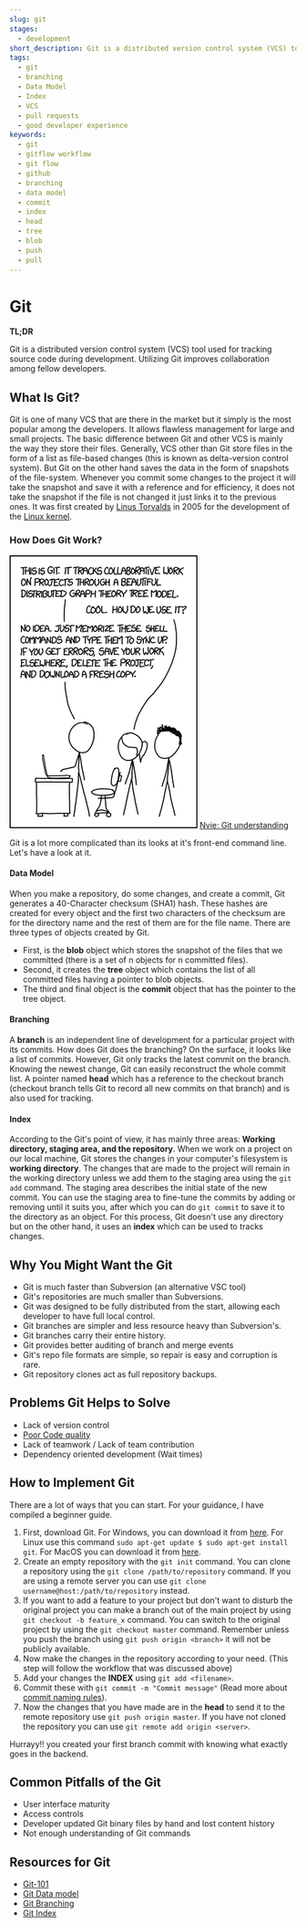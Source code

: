 ```yaml
---
slug: git
stages:
  - development
short_description: Git is a distributed version control system (VCS) tool used for tracking source code during development. Utilizing Git improves collboration among fellow developers.
tags:
  - git
  - branching
  - Data Model
  - Index
  - VCS
  - pull requests
  - good developer experience
keywords:
  - git
  - gitflow workflow
  - git flow
  - github
  - branching
  - data model
  - commit
  - index
  - head
  - tree
  - blob
  - push
  - pull
---
```


# Git

**TL;DR**

Git is a distributed version control system (VCS) tool used for tracking source code during development. Utilizing Git improves collaboration among fellow developers.

## What Is Git?

Git is one of many VCS that are there in the market but it simply is the most popular among the developers. It allows flawless management for large and small projects. The basic difference between Git and other VCS is mainly the way they store their files. Generally, VCS other than Git store files in the form of a list as file-based changes (this is known as delta-version control system).
But Git on the other hand saves the data in the form of snapshots of the file-system. Whenever you commit some changes to the project it will take the snapshot and save it with a reference and for efficiency, it does not take the snapshot if the file is not changed it just links it to the previous ones.
It was first created by [Linus Torvalds](https://en.wikipedia.org/wiki/Linus_Torvalds) in 2005 for the development of the [Linux kernel](https://en.wikipedia.org/wiki/Linux_kernel).


### How Does Git Work?

![Git_understanding](/files/Git_i_dont_know.png)
[Nvie: Git understanding](https://medium.com/hackernoon/https-medium-com-zspajich-understanding-git-data-model-95eb16cc99f5)

Git is a lot more complicated than its looks at it's front-end command line. Let's have a look at it.

#### Data Model

When you make a repository, do some changes, and create a commit, Git generates a 40-Character checksum (SHA1) hash. These hashes are created for every object and the first two characters of the checksum are for the directory name and the rest of them are for the file name.
There are three types of objects created by Git.
- First, is the **blob** object which stores the snapshot of the files that we committed (there is a set of n objects for n committed files).
- Second, it creates the **tree** object which contains the list of all committed files having a pointer to blob objects.
- The third and final object is the **commit** object that has the pointer to the tree object.

#### Branching

A **branch** is an independent line of development for a particular project with its commits. How does Git does the branching? On the surface, it looks like a list of commits. However, Git only tracks the latest commit on the branch. Knowing the newest change, Git can easily reconstruct the whole commit list. A pointer named **head** which has a reference to the checkout branch (checkout branch tells Git to record all new commits on that branch) and is also used for tracking.

#### Index

According to the Git's point of view, it has mainly three areas: **Working directory, staging area, and the repository**. When we work on a project on our local machine, Git stores the changes in your computer's filesystem is **working directory**. The changes that are made to the project will remain in the working directory unless we add them to the staging area using the `git add` command. The staging area describes the initial state of the new commit. You can use the staging area to fine-tune the commits by adding or removing until it suits you, after which you can do `git commit` to save it to the directory as an object. For this process, Git doesn't use any directory but on the other hand, it uses an **index** which can be used to tracks changes.

## Why You Might Want the Git
- Git is much faster than Subversion (an alternative VSC tool)
- Git's repositories are much smaller than Subversions.
- Git was designed to be fully distributed from the start, allowing each developer to have full local control.
- Git branches are simpler and less resource heavy than Subversion's.
- Git branches carry their entire history.
- Git provides better auditing of branch and merge events
- Git's repo file formats are simple, so repair is easy and corruption is rare.
- Git repository clones act as full repository backups.

## Problems Git Helps to Solve
* Lack of version control
* [Poor Code quality](/problems/poor-code-quality)
* Lack of teamwork / Lack of team contribution
* Dependency oriented development (Wait times)

## How to Implement Git
There are a lot of ways that you can start. For your guidance, I have compiled a beginner guide.

1. First, download Git. For Windows, you can download it from [here](https://git-scm.com/downloads). For Linux use this command `sudo apt-get update $ sudo apt-get install git`. For MacOS you can download it from [here](https://sourceforge.net/projects/git-osx-installer/files/).
2. Create an empty repository with the `git init` command. You can clone a repository using the `git clone /path/to/repository` command. If you are using a remote server you can use `git clone username@host:/path/to/repository` instead.
3. If you want to add a feature to your project but don't want to disturb the original project you can make a branch out of the main project by using `git checkout -b feature_x`    command. You can switch to the original project by using the `git checkout master` command. Remember unless you push the branch using `git push origin <branch>` it will not      be publicly available.
4. Now make the changes in the repository according to your need. (This step will follow the workflow that was discussed above)
5. Add your changes the **INDEX** using `git add <filename>`.
6. Commit these with `git commit -m "Commit message"` (Read more about [commit naming rules](/practices/commit-naming-rules)).
7. Now the changes that you have made are in the **head** to send it to the remote repository use `git push origin master`. If you have not cloned the repository you can use  `git remote add origin <server>`.



Hurrayy!! you created your first branch commit with knowing what exactly goes in the backend.

## Common Pitfalls of the Git

- User interface maturity
- Access controls
- Developer updated Git binary files by hand and lost content history
- Not enough understanding of Git commands

## Resources for Git

- [Git-101](https://rogerdudler.github.io/git-guide/)
- [Git Data model](https://medium.com/hackernoon/https-medium-com-zspajich-understanding-git-data-model-95eb16cc99f5)
- [Git Branching](https://medium.com/hackernoon/understanding-git-branching-2662f5882f9)
- [Git Index](https://medium.com/hackernoon/understanding-git-index-4821a0765cf)

